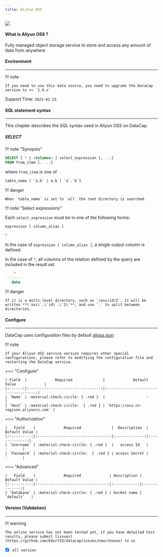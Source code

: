```yaml
---
title: AliYun OSS
---
```


<img src="/assets/plugin/alioss.svg" class="connector-content-logo" />

#### What is Aliyun OSS ?

Fully managed object storage service to store and access any amount of data from anywhere

#### Environment

---

!!! note

    If you need to use this data source, you need to upgrade the DataCap service to >= `1.6.x`

Support Time: `2023-02-23`

#### SQL statement syntax

---

This chapter describes the SQL syntax used in Aliyun OSS on DataCap.

##### SELECT

!!! note "Synopsis"

```sql
SELECT [ * | <Columns> ] select_expression [, ...]
FROM from_item [. ...]
```

where `from_item` is one of

```sql
table_name [ `a.b` | a.b | `a`.`b`]
```

!!! danger

    When `table_name` is set to `all` the root directory is searched.

!!! note "Select expressions"

Each `select_expression` must be in one of the following forms:

```sql
expression [ column_alias ]
```

```sql
*
```

In the case of `expression [ column_alias ]`, a single output column is defined.

In the case of `*`, all columns of the relation defined by the query are included in the result set.

```sql
    *
--------
   data
```

!!! danger
 
    If it is a multi-level directory, such as `/oss/id/2`, it will be written **\`oss\`.\`id\`.\`2\`**, and use `.` to split between directories.

#### Configure

---

DataCap uses configuration files by default [alioss.json](https://github.com/EdurtIO/datacap/blob/dev/server/src/main/etc/conf/plugins/native/alioss.json)

!!! note

    If your Aliyun OSS service version requires other special configurations, please refer to modifying the configuration file and restarting the DataCap service.

=== "Configure"

    | Field  |             Required              |             Default Value             |
    |:------:|:---------------------------------:|:-------------------------------------:|
    | `Name` | :material-check-circle: { .red }  |                   -                   |
    | `Host` | :material-check-circle:  { .red } | `https://oss-cn-regison.aliyuncs.com` |

=== "Authorization"

    |   Field    |             Required              |  Description  | Default Value |
    |:----------:|:---------------------------------:|:-------------:|:-------------:|
    | `Username` | :material-check-circle: { .red }  |   access Id   |       -       |
    | `Password` | :material-check-circle:  { .red } | access Secret |       -       |

=== "Advanced"

    |   Field    |             Required             | Description | Default Value |
    |:----------:|:--------------------------------:|:-----------:|:-------------:|
    | `Database` | :material-check-circle: { .red } | bucket name |   `default`   |

#### Version (Validation)

---

!!! warning

    The online service has not been tested yet, if you have detailed test results, please submit [issues](https://github.com/EdurtIO/datacap/issues/new/choose) to us

- [x] `all version`
